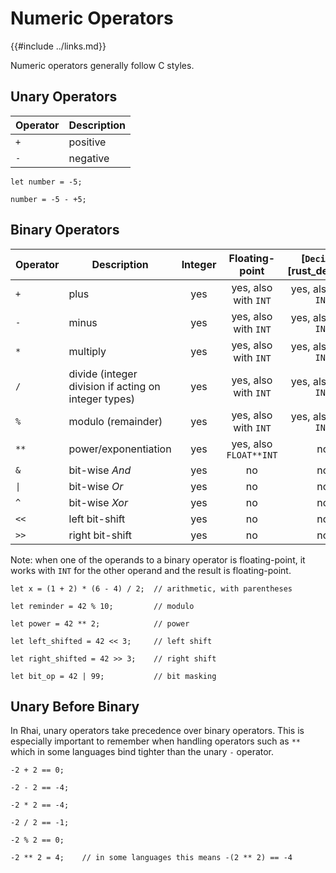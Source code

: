Numeric Operators
=================

{{#include ../links.md}}

Numeric operators generally follow C styles.

Unary Operators
---------------

| Operator | Description |
| -------- | ----------- |
| `+`      | positive    |
| `-`      | negative    |

```rust,no_run
let number = -5;

number = -5 - +5;
```

Binary Operators
----------------

| Operator        | Description                                          | Integer |     Floating-point     | [`Decimal`][rust_decimal] |
| --------------- | ---------------------------------------------------- | :-----: | :--------------------: | :-----------------------: |
| `+`             | plus                                                 |   yes   |  yes, also with `INT`  |   yes, also with `INT`    |
| `-`             | minus                                                |   yes   |  yes, also with `INT`  |   yes, also with `INT`    |
| `*`             | multiply                                             |   yes   |  yes, also with `INT`  |   yes, also with `INT`    |
| `/`             | divide (integer division if acting on integer types) |   yes   |  yes, also with `INT`  |   yes, also with `INT`    |
| `%`             | modulo (remainder)                                   |   yes   |  yes, also with `INT`  |   yes, also with `INT`    |
| `**`            | power/exponentiation                                 |   yes   | yes, also `FLOAT**INT` |            no             |
| `&`             | bit-wise _And_                                       |   yes   |           no           |            no             |
| <code>\|</code> | bit-wise _Or_                                        |   yes   |           no           |            no             |
| `^`             | bit-wise _Xor_                                       |   yes   |           no           |            no             |
| `<<`            | left bit-shift                                       |   yes   |           no           |            no             |
| `>>`            | right bit-shift                                      |   yes   |           no           |            no             |

Note: when one of the operands to a binary operator is floating-point, it works with `INT` for the
other operand and the result is floating-point.

```rust,no_run
let x = (1 + 2) * (6 - 4) / 2;  // arithmetic, with parentheses

let reminder = 42 % 10;         // modulo

let power = 42 ** 2;            // power

let left_shifted = 42 << 3;     // left shift

let right_shifted = 42 >> 3;    // right shift

let bit_op = 42 | 99;           // bit masking
```


Unary Before Binary
-------------------

In Rhai, unary operators take precedence over binary operators.  This is especially important to
remember when handling operators such as `**` which in some languages bind tighter than the unary
`-` operator.

```rust,no_run
-2 + 2 == 0;

-2 - 2 == -4;

-2 * 2 == -4;

-2 / 2 == -1;

-2 % 2 == 0;

-2 ** 2 = 4;    // in some languages this means -(2 ** 2) == -4
```

